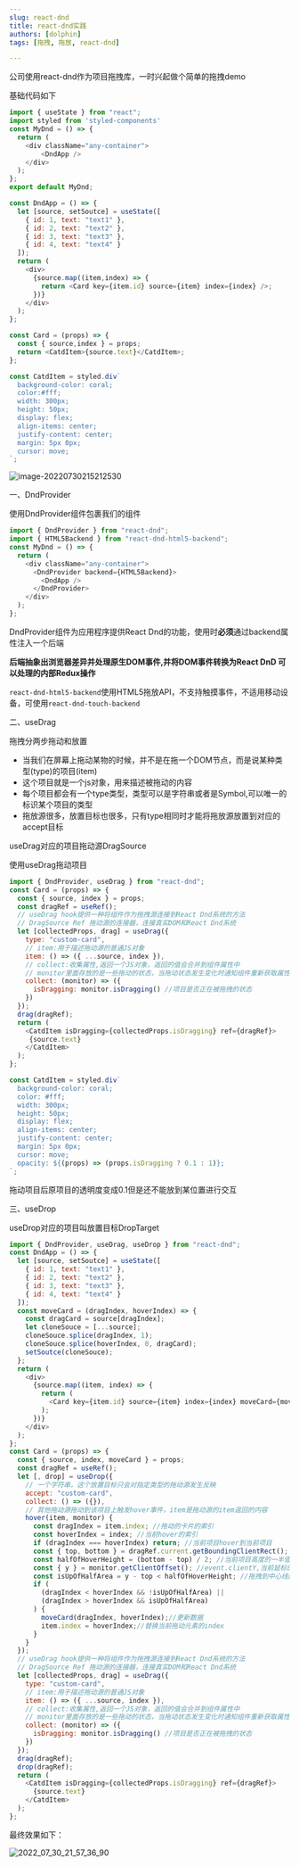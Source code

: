 ```yaml
---
slug: react-dnd
title: react-dnd实践
authors: [dolphin]
tags: [拖拽, 拖放, react-dnd]

---
```


公司使用react-dnd作为项目拖拽库，一时兴起做个简单的拖拽demo

<!--truncate-->

基础代码如下

```js
import { useState } from "react";
import styled from 'styled-components'
const MyDnd = () => {
  return (
    <div className="any-container">
        <DndApp />
    </div>
  );
};
export default MyDnd;

const DndApp = () => {
  let [source, setSoutce] = useState([
    { id: 1, text: "text1" },
    { id: 2, text: "text2" },
    { id: 3, text: "text3" },
    { id: 4, text: "text4" }
  ]);
  return (
    <div>
      {source.map((item,index) => {
        return <Card key={item.id} source={item} index={index} />;
      })}
    </div>
  );
};

const Card = (props) => {
  const { source,index } = props;
  return <CatdItem>{source.text}</CatdItem>;
};

const CatdItem = styled.div`
  background-color: coral;
  color:#fff;
  width: 300px;
  height: 50px;
  display: flex;
  align-items: center;
  justify-content: center;
  margin: 5px 0px;
  cursor: move;
`;
```

![image-20220730215212530](https://blog-guiyexing.oss-cn-qingdao.aliyuncs.com/blogImg/202208181623976.png!blog.guiyexing)

一、DndProvider

使用DndProvider组件包裹我们的组件

```js
import { DndProvider } from "react-dnd";
import { HTML5Backend } from "react-dnd-html5-backend";
const MyDnd = () => {
  return (
    <div className="any-container">
      <DndProvider backend={HTML5Backend}>
        <DndApp />
      </DndProvider>
    </div>
  );
};
```

DndProvider组件为应用程序提供React Dnd的功能，使用时**必须**通过backend属性注入一个后端

**后端抽象出浏览器差异并处理原生DOM事件,并将DOM事件转换为React DnD 可以处理的内部Redux操作**

`react-dnd-html5-backend`使用HTML5拖放API，不支持触摸事件，不适用移动设备，可使用`react-dnd-touch-backend`

二、useDrag

拖拽分两步拖动和放置

* 当我们在屏幕上拖动某物的时候，并不是在拖一个DOM节点，而是说某种类型(type)的项目(item)
* 这个项目就是一个js对象，用来描述被拖动的内容
* 每个项目都会有一个type类型，类型可以是字符串或者是Symbol,可以唯一的标识某个项目的类型
* 拖放源很多，放置目标也很多，只有type相同时才能将拖放源放置到对应的accept目标

useDrag对应的项目拖动源DragSource

使用useDrag拖动项目

```js
import { DndProvider, useDrag } from "react-dnd";
const Card = (props) => {
  const { source, index } = props;
  const dragRef = useRef();
  // useDrag hook提供一种将组件作为拖拽源连接到React Dnd系统的方法
  // DragSource Ref 拖动源的连接器，连接真实DOM和React Dnd系统
  let [collectedProps, drag] = useDrag({
    type: "custom-card",
    // item:用于描述拖动源的普通JS对象
    item: () => ({ ...source, index }),
    // collect:收集属性,返回一个JS对象，返回的值会合并到组件属性中
    // monitor里面存放的是一些拖动的状态，当拖动状态发生变化时通知组件重新获取属性并进行刷新组件
    collect: (monitor) => ({
      isDragging: monitor.isDragging() //项目是否正在被拖拽的状态
    })
  });
  drag(dragRef);
  return (
    <CatdItem isDragging={collectedProps.isDragging} ref={dragRef}>
     {source.text}
    </CatdItem>
  );
};

const CatdItem = styled.div`
  background-color: coral;
  color: #fff;
  width: 300px;
  height: 50px;
  display: flex;
  align-items: center;
  justify-content: center;
  margin: 5px 0px;
  cursor: move;
  opacity: ${(props) => (props.isDragging ? 0.1 : 1)};
`;
```

拖动项目后原项目的透明度变成0.1但是还不能放到某位置进行交互

三、useDrop

useDrop对应的项目叫放置目标DropTarget

```js
import { DndProvider, useDrag, useDrop } from "react-dnd";
const DndApp = () => {
  let [source, setSoutce] = useState([
    { id: 1, text: "text1" },
    { id: 2, text: "text2" },
    { id: 3, text: "text3" },
    { id: 4, text: "text4" }
  ]);
  const moveCard = (dragIndex, hoverIndex) => {
    const dragCard = source[dragIndex];
    let cloneSouce = [...source];
    cloneSouce.splice(dragIndex, 1);
    cloneSouce.splice(hoverIndex, 0, dragCard);
    setSoutce(cloneSouce);
  };
  return (
    <div>
      {source.map((item, index) => {
        return (
          <Card key={item.id} source={item} index={index} moveCard={moveCard} />
        );
      })}
    </div>
  );
};
const Card = (props) => {
  const { source, index, moveCard } = props;
  const dragRef = useRef();
  let [, drop] = useDrop({
    // 一个字符串，这个放置目标只会对指定类型的拖动源发生反映
    accept: "custom-card",
    collect: () => ({}),
    // 其他拖动源拖动到该项目上触发hover事件，item是拖动源的item返回的内容
    hover(item, monitor) {
      const dragIndex = item.index; //拖动的卡片的索引
      const hoverIndex = index; //当前hover的索引
      if (dragIndex === hoverIndex) return; //当前项目hover到当前项目
      const { top, bottom } = dragRef.current.getBoundingClientRect();
      const halfOfHoverHeight = (bottom - top) / 2; //当前项目高度的一半值
      const { y } = monitor.getClientOffset(); //event.clientY,当前鼠标的纵坐标
      const isUpOfHalfArea = y - top < halfOfHoverHeight; //拖拽到中心线的上方
      if (
        (dragIndex < hoverIndex && !isUpOfHalfArea) ||
        (dragIndex > hoverIndex && isUpOfHalfArea)
      ) {
        moveCard(dragIndex, hoverIndex);//更新数据
        item.index = hoverIndex;//替换当前拖动元素的index
      }
    }
  });
  // useDrag hook提供一种将组件作为拖拽源连接到React Dnd系统的方法
  // DragSource Ref 拖动源的连接器，连接真实DOM和React Dnd系统
  let [collectedProps, drag] = useDrag({
    type: "custom-card",
    // item:用于描述拖动源的普通JS对象
    item: () => ({ ...source, index }),
    // collect:收集属性,返回一个JS对象，返回的值会合并到组件属性中
    // monitor里面存放的是一些拖动的状态，当拖动状态发生变化时通知组件重新获取属性并进行刷新组件
    collect: (monitor) => ({
      isDragging: monitor.isDragging() //项目是否正在被拖拽的状态
    })
  });
  drag(dragRef);
  drop(dragRef);
  return (
    <CatdItem isDragging={collectedProps.isDragging} ref={dragRef}>
      {source.text}
    </CatdItem>
  );
};
```

最终效果如下：

![2022_07_30_21_57_36_90](https://blog-guiyexing.oss-cn-qingdao.aliyuncs.com/blogImg/202208181623982.gif)
